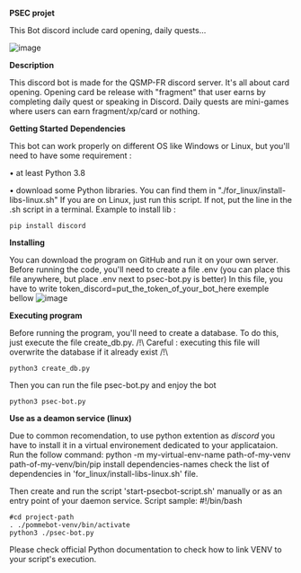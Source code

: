 **PSEC projet**

This Bot discord include card opening, daily quests...

![image](https://github.com/mathkiler/PSEC/assets/98045481/3b54b512-2097-4f66-9d05-5198a87ed1c5)

**Description**

This discord bot is made for the QSMP-FR discord server.
It's all about card opening. Opening card be release with "fragment" that user earns by completing daily quest or speaking in Discord.
Daily quests are mini-games where users can earn fragment/xp/card or nothing.



**Getting Started**
**Dependencies**

This bot can work properly on different OS like Windows or Linux, but you'll need to have some requirement : 

• at least Python 3.8

• download some Python libraries. You can find them in "./for_linux/install-libs-linux.sh" If you are on Linux, just run this script. If not, put the line in the .sh script in a terminal.
Example to install lib : 

    pip install discord

**Installing**

You can download the program on GitHub and run it on your own server.
Before running the code, you'll need to create a file .env (you can place this file anywhere, but place .env next to psec-bot.py is better)
In this file, you have to write token_discord=put_the_token_of_your_bot_here
exemple bellow
![image](https://github.com/mathkiler/PSEC/assets/98045481/b96f637b-41b4-4dfa-b9eb-8dcf68ab13ab)

**Executing program**

Before running the program, you'll need to create a database. To do this, just execute the file create_db.py. /!\ Careful : executing this file will overwrite the database if it already exist /!\

    python3 create_db.py
  
Then you can run the file psec-bot.py and enjoy the bot

    python3 psec-bot.py
    

**Use as a deamon service (linux)**

Due to common recomendation, to use python extention as *discord* you have to install it in a virtual environement dedicated to your applicataion.
Run the follow command:
    python -m my-virtual-env-name path-of-my-venv
    path-of-my-venv/bin/pip install dependencies-names
check the list of dependencies in 'for_linux/install-libs-linux.sh' file.

Then create and run the script 'start-psecbot-script.sh' manually or as an entry point of your daemon service.
Script sample:
    #!/bin/bash
    
    #cd project-path
    . ./pommebot-venv/bin/activate
    python3 ./psec-bot.py

Please check official Python documentation to check how to link VENV to your script's execution.

